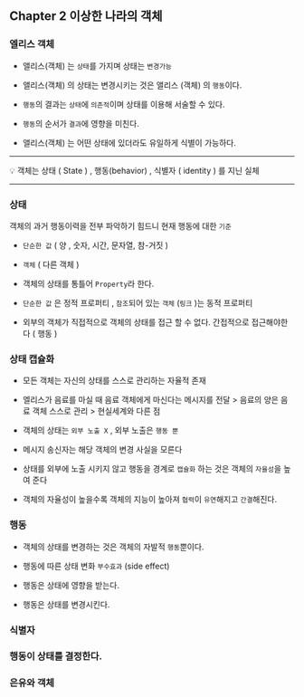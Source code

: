 ## Chapter 2 이상한 나라의 객체

### 엘리스 객체

- 앨리스(객체) 는 `상태`를 가지며 상태는 `변경가능`
  

- 앨리스(객체) 의 상태는 변경시키는 것은 앨리스 (객체) 의 `행동`이다.
  

- `행동`의 결과는 `상태`에 `의존적`이며 상태를 이용해 서술할 수 있다.
  

- `행동`의 순서가 `결과`에 영향을 미친다.
  

- 앨리스(객체) 는 어떤 상태에 있더라도 유일하게 식별이 가능하다.


---
<aside>
💡 객체는 상태 ( State ) , 행동(behavior) , 식별자 ( identity ) 를 지닌 실체
</aside>

---
### 상태

객체의 과거 행동이력을 전부 파악하기 힘드니 현재 행동에 대한 `기준`

- `단순한 값` ( 양 , 숫자, 시간, 문자열, 참-거짓 )
  

- `객체` ( 다른 객체 )
  

- 객체의 상태를 통틀어 `Property`라 한다.
  

- `단순한 값` 은 정적 프로퍼티 , `참조`되어 있는 `객체` (`링크` )는 동적 프로퍼티
  

- 외부의 객체가 직접적으로 객체의 상태를 접근 할 수 없다. 간접적으로 접근해야한다 ( 행동 )

### 상태 캡슐화

- 모든 객체는 자신의 상태를 스스로 관리하는 자율적 존재
  

- 엘리스가 음료를 마실 때 음료 객체에게 마신다는 메시지를 전달 > 음료의 양은 음료 객체 스스로 관리 > 현실세계와 다른 점
  

- 객체의 상태는 `외부 노출 X` , 외부 노출은 `행동 뿐`
  

- 메시지 송신자는 해당 객체의 변경 사실을 모른다
  

- 상태를 외부에 노출 시키지 않고 행동을 경계로 `캡슐화` 하는 것은 객체의 `자율성`을 높여 준다
  

- 객체의 자율성이 높을수록 객체의 지능이 높아져 `협력`이 `유연`해지고 `간결`해진다.
### 행동

- 객체의 상태를 변경하는 것은 객체의 자발적 `행동`뿐이다.
  

- 행동에 따른 상태 변화 `부수효과` (side effect)
  

- 행동은 상태에 영향을 받는다.
  

- 행동은 상태를 변경시킨다.

### 식별자



### 행동이 상태를 결정한다.

### 은유와 객체